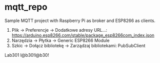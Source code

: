 # mqtt_repo
Sample MQTT project with Raspberry Pi as broker and ESP8266 as clients.

1. Plik -> Preferencje -> Dodatkowe adresy URL...: https://arduino.esp8266.com/stable/package_esp8266com_index.json
2. Narzędzia -> Płytka -> Generic ESP8266 Module
3. Szkic -> Dołącz bibliotekę -> Zarządzaj bibliotekami: PubSubClient

Lab301
l@b30!l@b30!
